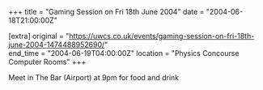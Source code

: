 +++
title = "Gaming Session on Fri 18th June 2004"
date = "2004-06-18T21:00:00Z"

[extra]
original = "https://uwcs.co.uk/events/gaming-session-on-fri-18th-june-2004-1474488952690/"    
end_time = "2004-06-19T04:00:00Z"
location = "Physics Concourse Computer Rooms"
+++

Meet in The Bar (Airport) at 9pm for food and drink

